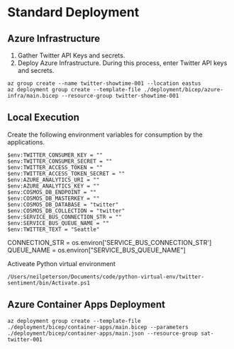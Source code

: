 # Standard Deployment

## Azure Infrastructure

1. Gather Twitter API Keys and secrets.
2. Deploy Azure Infrastructure. During this process, enter Twitter API keys and secrets.

```
az group create --name twitter-showtime-001 --location eastus  
az deployment group create --template-file ./deployment/bicep/azure-infra/main.bicep --resource-group twitter-showtime-001
```

## Local Execution

Create the following environment variables for consumption by the applications.

```
$env:TWITTER_CONSUMER_KEY = ""
$env:TWITTER_CONSUMER_SECRET = ""
$env:TWITTER_ACCESS_TOKEN = ""
$env:TWITTER_ACCESS_TOKEN_SECRET = ""
$env:AZURE_ANALYTICS_URI = ""
$env:AZURE_ANALYTICS_KEY = ""
$env:COSMOS_DB_ENDPOINT = ""
$env:COSMOS_DB_MASTERKEY = ""
$env:COSMOS_DB_DATABASE = "twitter"
$env:COSMOS_DB_COLLECTION = "twitter"
$env:SERVICE_BUS_CONNECTION_STR = ""
$env:SERVICE_BUS_QUEUE_NAME = ""
$env:TWITTER_TEXT = "Seattle"
```

CONNECTION_STR = os.environ['SERVICE_BUS_CONNECTION_STR']
QUEUE_NAME = os.environ["SERVICE_BUS_QUEUE_NAME"]

Activeate Python virtual environment

```
/Users/neilpeterson/Documents/code/python-virtual-env/twitter-sentiment/bin/Activate.ps1
```

## Azure Container Apps Deployment

```
az deployment group create --template-file ./deployment/bicep/container-apps/main.bicep --parameters ./deployment/bicep/container-apps/main.json --resource-group sat-twitter-001
```

